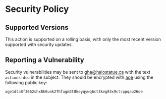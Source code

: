 # Security Policy

## Supported Versions

This action is supported on a rolling basis, with only the most recent version
supported with security updates.

## Reporting a Vulnerability

Security vulnerabilities may be sent to [gha@halostatue.ca][email] with the text
`actions-dco` in the subject. They should be encrypted with [age][age] using the
following public key:

```
age1dla8f3662shx8k0unk27hfugm3t8keyqywq6ct3kvg83x9ctcppqap26qe
```

[email]: mailto:actions@halostatue.ca
[age]: https://github.com/FiloSottile/age
